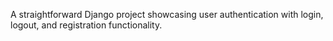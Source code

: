A straightforward Django project showcasing user authentication with login, logout, and registration functionality.
